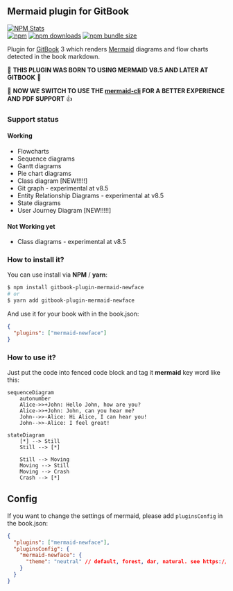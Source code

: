 ## Mermaid plugin for GitBook

[![NPM Stats](https://nodei.co/npm/gitbook-plugin-mermaid-newface.png)](https://npmjs.org/package/gitbook-plugin-mermaid-newface/)  
[![npm](https://img.shields.io/npm/v/gitbook-plugin-mermaid-newface.svg)](https://npmjs.org/package/gitbook-plugin-mermaid-newface)
[![npm downloads](https://img.shields.io/npm/dm/gitbook-plugin-mermaid-newface.svg)](https://npmjs.org/package/gitbook-plugin-mermaid-newface)
[![npm bundle size](https://img.shields.io/bundlephobia/min/gitbook-plugin-mermaid-newface.svg)](https://npmjs.org/package/gitbook-plugin-mermaid-newface)

Plugin for [GitBook](https://github.com/GitbookIO/gitbook) 3 which renders [Mermaid](https://mermaid-js.github.io/mermaid) diagrams and flow charts detected in the book markdown.  

💚 **THIS PLUGIN WAS BORN TO USING MERMAID V8.5 AND LATER AT GITBOOK** 💚

🎊 **NOW WE SWITCH TO USE THE [mermaid-cli](https://www.npmjs.com/package/@mermaid-js/mermaid-cli) FOR A BETTER EXPERIENCE AND PDF SUPPORT** 👍

### Support status

#### Working
- Flowcharts
- Sequence diagrams
- Gantt diagrams
- Pie chart diagrams
- Class diagram [NEW!!!!!]
- Git graph - experimental at v8.5
- Entity Relationship Diagrams - experimental at v8.5
- State diagrams
- User Journey Diagram [NEW!!!!!]


#### Not Working yet
- Class diagrams - experimental at v8.5


### How to install it?

You can use install via **NPM** / **yarn**:

```bash
$ npm install gitbook-plugin-mermaid-newface
# or
$ yarn add gitbook-plugin-mermaid-newface
```

And use it for your book with in the book.json:

```json
{
  "plugins": ["mermaid-newface"]
}
```

### How to use it?

Just put the code into fenced code block and tag it **mermaid** key word like this:

```mermaid
sequenceDiagram
    autonumber
    Alice->>+John: Hello John, how are you?
    Alice->>+John: John, can you hear me?
    John-->>-Alice: Hi Alice, I can hear you!
    John-->>-Alice: I feel great!
```

```mermaid
stateDiagram
    [*] --> Still
    Still --> [*]

    Still --> Moving
    Moving --> Still
    Moving --> Crash
    Crash --> [*]
```

## Config

If you want to change the settings of mermaid, please add `pluginsConfig` in the book.json:

```json
{
  "plugins": ["mermaid-newface"],
  "pluginsConfig": {
    "mermaid-newface": {
      "theme": "neutral" // default, forest, dar, natural. see https://mermaid-js.github.io/mermaid/#/mermaidAPI?id=theme
    }
  }
}
```


